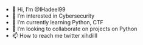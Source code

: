 - 👋 Hi, I’m @IHadeel99
- 👀 I’m interested in Cybersecurity 
- 🌱 I’m currently learning Python, CTF 
- 💞️ I’m looking to collaborate on projects on Python 
- 📫 How to reach me twitter xihdilll
<!---
IHadeel99/IHadeel99 is a ✨ special ✨ repository because its `README.md` (this file) appears on your GitHub profile.
You can click the Preview link to take a look at your changes.
--->
